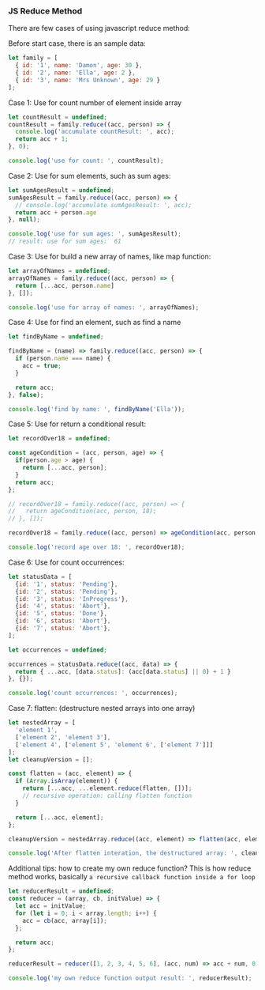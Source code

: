 ### JS Reduce Method

There are few cases of using javascript reduce method:

Before start case, there is an sample data:
``` js
let family = [
  { id: '1', name: 'Damon', age: 30 },
  { id: '2', name: 'Ella', age: 2 },
  { id: '3', name: 'Mrs Unknown', age: 29 }
];
```


Case 1: Use for count number of element inside array
```js
let countResult = undefined;
countResult = family.reduce((acc, person) => {
  console.log('accumulate countResult: ', acc);
  return acc + 1;
}, 0);

console.log('use for count: ', countResult);
```


Case 2: Use for sum elements, such as sum ages:
```js
let sumAgesResult = undefined;
sumAgesResult = family.reduce((acc, person) => {
  // console.log('accumulate sumAgesResult: ', acc);
  return acc + person.age
}, null);

console.log('use for sum ages: ', sumAgesResult); 
// result: use for sum ages:  61
```


Case 3: Use for build a new array of names, like map function:
```js
let arrayOfNames = undefined;
arrayOfNames = family.reduce((acc, person) => {
  return [...acc, person.name]
}, []);

console.log('use for array of names: ', arrayOfNames);
```


Case 4: Use for find an element, such as find a name
```js
let findByName = undefined;

findByName = (name) => family.reduce((acc, person) => {
  if (person.name === name) {
    acc = true;
  }

  return acc;
}, false);

console.log('find by name: ', findByName('Ella'));
```


Case 5: Use for return a conditional result:
```js
let recordOver18 = undefined;

const ageCondition = (acc, person, age) => {
  if(person.age > age) {
    return [...acc, person];
  }
  return acc;
};

// recordOver18 = family.reduce((acc, person) => {
//   return ageCondition(acc, person, 18);
// }, []);

recordOver18 = family.reduce((acc, person) => ageCondition(acc, person, 18), []);

console.log('record age over 18: ', recordOver18);
```


Case 6: Use for count occurrences:
```js
let statusData = [
  {id: '1', status: 'Pending'},
  {id: '2', status: 'Pending'},
  {id: '3', status: 'InProgress'},
  {id: '4', status: 'Abort'},
  {id: '5', status: 'Done'},
  {id: '6', status: 'Abort'},
  {id: '7', status: 'Abort'},
];

let occurrences = undefined;

occurrences = statusData.reduce((acc, data) => {
  return { ...acc, [data.status]: (acc[data.status] || 0) + 1 }
}, {});

console.log('count occurrences: ', occurrences);
```


Case 7: flatten: (destructure nested arrays into one array)
```js
let nestedArray = [
  'element 1',
  ['element 2', 'element 3'],
  ['element 4', ['element 5', 'element 6', ['element 7']]]
];
let cleanupVersion = [];

const flatten = (acc, element) => {
  if (Array.isArray(element)) {
    return [...acc, ...element.reduce(flatten, [])];
    // recursive operation: calling flatten function
  }

  return [...acc, element];
};

cleanupVersion = nestedArray.reduce((acc, element) => flatten(acc, element), []);

console.log('After flatten interation, the destructured array: ', cleanupVersion);
```


Additional tips: how to create my own reduce function?
This is how reduce method works, basically ```a recursive callback function inside a for loop```
```js
let reducerResult = undefined;
const reducer = (array, cb, initValue) => {
  let acc = initValue;
  for (let i = 0; i < array.length; i++) {
    acc = cb(acc, array[i]);
  };

  return acc;
};

reducerResult = reducer([1, 2, 3, 4, 5, 6], (acc, num) => acc + num, 0);

console.log('my own reduce function output result: ', reducerResult);
```
